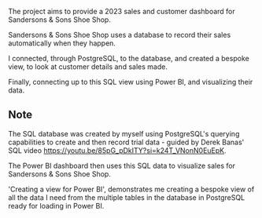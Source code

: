 The project aims to provide a 2023 sales and customer dashboard for Sandersons & Sons Shoe Shop. 

Sandersons & Sons Shoe Shop uses a database to record their sales automatically when they happen. 

I connected, through PostgreSQL, to the database, and created a bespoke view, to look at customer details and sales made.

Finally, connecting up to this SQL view using Power BI, and visualizing their data.

## Note ##

The SQL database was created by myself using PostgreSQL's querying capabilities to create and then record trial data - guided by Derek Banas' SQL video https://youtu.be/85pG_pDkITY?si=k24T_VNonN0EuEpK. 

The Power BI dashboard then uses this SQL data to visualize sales for Sandersons & Sons Shoe Shop.


'Creating a view for Power BI', demonstrates me creating a bespoke view of all the data I need from the multiple tables in the database in PostgreSQL ready for loading in Power BI.
